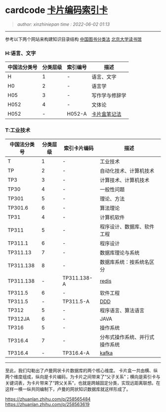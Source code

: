 cardcode [卡片编码索引卡](cardcode.index.md)
========================================
> *author: xinzhiniepan*
> *time  : 2022-06-02 01:13*

----------------------------------------
参考以下两个网站来构建知识目录结构
[中国图书分类法](https://www.clcindex.com/category/)
[北京大学读书馆](https://www.lib.pku.edu.cn/portal/)


### H:语言、文字
|中国法分类号|分类层级|索引编号|描述|
|-|-|-|-|
|H|1|-|语言、文字|
|H0|2|-|语言学|
|H05|3|-|写作学与修辞学|
|H052|4|-|文体论|
|H052|-|H052-A|[卡片盒笔记法](H052-A.topic.idx.md)|

### T:工业技术
|中国法分类号|分类层级|索引卡片编码|描述|
|-|-|-|-|
|T|1|-|工业技术|
|TP|2|-|自动化技术、计算机技术|
|TP3|3|-|计算技术、计算机技术|
|TP30|4|-|一般性问题|
|TP301|5|-|理论、方法|
|TP301.6|6|-|算法理论|
|TP31|4|-|计算机软件|
|TP311|5|-|程序设计、数据库、软件工程|
|TP311.1|6|-|程序设计|
|TP311.13|7|-|数据库理论与系统
|TP311.138|8|-|数据库系统：按系统名区分|
|TP311.138|-|TP311.138-A|[redis](TP311.138-A.topic.idx.md)|
|TP311.5|6|-|软件工程|
|TP311.5|-|TP311.5-A|[DDD](TP311.5-A.topic.idx.md)|
|TP312|5|-|程序语言、算法语言|
|TP312JA|6|-|JAVA|
|TP316|5|-|操作系统|
|TP316.4|7|-|分布式操作系统、并行式操作系统|
|TP316.4|-|TP316.4-A|[kafka](TP316.4-A.topic.idx.md)|


----------------------------------------
至此，我们勾勒出了卢曼网状卡片数据库的两个核心维度。
卡片盒一共由横、纵两个维度组成，纵向是卡片编码，为卡片之间带来了“父子关系”；横向是索引卡与关键词表，为卡片带来了“跨父关系”，也就是跨越固定分类，实现远距离联想。在这样一横一纵共同编制下，卢曼的网状知识数据库就这样形成了。

https://zhuanlan.zhihu.com/p/258565484
https://zhuanlan.zhihu.com/p/258563619

